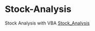 # Stock-Analysis
Stock Analysis with VBA
[Stock_Analysis](C:\Users\Greg.Finin\Desktop\Stock_Analysis.xlsx "Stock Spreadsheet")
